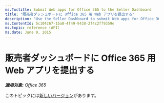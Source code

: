 ```yaml
---
ms.Toctitle: Submit Web apps for Office 365 to the Seller Dashboard
title: "販売者ダッシュボードに Office 365 用 Web アプリを提出する"
description: "Use the Seller Dashboard to submit Web apps for Office 365 to the Office 365 Store."
ms.ContentId: 5c104267-15a8-4f49-9438-2f4c2ff9359e
ms.topic: reference (API)
ms.date: June 9, 2015
---
```


# 販売者ダッシュボードに Office 365 用 Web アプリを提出する

    
 _**適用対象:** Office 365_  
 
このトピックには[新しいバージョン](https://msdn.microsoft.com/EN-US/library/jj220033.aspx)があります。